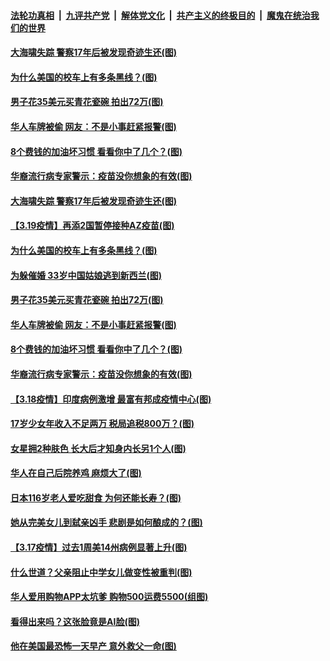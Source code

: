

####  [法轮功真相](../../../../basic/blob/master/README.md?t=03200931) &nbsp;|&nbsp; [九评共产党](../../../../9ping.md/blob/master/README.md?t=03200931) &nbsp;|&nbsp; [解体党文化](../../../../jtdwh.md/blob/master/README.md?t=03200931)  &nbsp;|&nbsp; [共产主义的终极目的](../../../../gczydzjmd.md/blob/master/README.md?t=03200931) &nbsp;|&nbsp; [魔鬼在统治我们的世界](../../../../mgztzwmdsj.md/blob/master/README.md?t=03200931) 

#### [大海啸失踪 警察17年后被发现奇迹生还(图)](../pages/p3/966106.md?t=03200931) 

#### [为什么美国的校车上有多条黑线？(图)](../pages/p3/965888.md?t=03200931) 

#### [男子花35美元买青花瓷碗 拍出72万(图)](../pages/p3/966076.md?t=03200931) 

#### [华人车牌被偷 网友：不是小事赶紧报警(图)](../pages/p3/966073.md?t=03200931) 

#### [8个费钱的加油坏习惯 看看你中了几个？(图)](../pages/p3/966027.md?t=03200931) 

#### [华裔流行病专家警示：疫苗没你想象的有效(图)](../pages/p3/966006.md?t=03200931) 

#### [大海啸失踪 警察17年后被发现奇迹生还(图)](../pages/p3/966106.md?t=03200931) 

#### [【3.19疫情】再添2国暂停接种AZ疫苗(图)](../pages/p3/966099.md?t=03200931) 

#### [为什么美国的校车上有多条黑线？(图)](../pages/p3/965888.md?t=03200931) 

#### [为躲催婚 33岁中国姑娘逃到新西兰(图)](../pages/p3/966082.md?t=03200931) 

#### [男子花35美元买青花瓷碗 拍出72万(图)](../pages/p3/966076.md?t=03200931) 

#### [华人车牌被偷 网友：不是小事赶紧报警(图)](../pages/p3/966073.md?t=03200931) 

#### [8个费钱的加油坏习惯 看看你中了几个？(图)](../pages/p3/966027.md?t=03200931) 

#### [华裔流行病专家警示：疫苗没你想象的有效(图)](../pages/p3/966006.md?t=03200931) 

#### [【3.18疫情】印度病例激增 最富有邦成疫情中心(图)](../pages/p3/965974.md?t=03200931) 

#### [17岁少女年收入不足两万 税局追税800万？(图)](../pages/p3/965983.md?t=03200931) 

#### [女星拥2种肤色 长大后才知身内长另1个人(图)](../pages/p3/965963.md?t=03200931) 

#### [华人在自己后院养鸡 麻烦大了(图)](../pages/p3/965954.md?t=03200931) 

#### [日本116岁老人爱吃甜食 为何还能长寿？(图)](../pages/p3/965945.md?t=03200931) 

#### [她从完美女儿到弑亲凶手 悲剧是如何酿成的？(图)](../pages/p3/965874.md?t=03200931) 


#### [【3.17疫情】过去1周美14州病例显著上升(图)](../pages/p3/965884.md?t=03200931) 

#### [什么世道？父亲阻止中学女儿做变性被重判(图)](../pages/p3/965860.md?t=03200931) 

#### [华人爱用购物APP太坑爹 购物500运费5500(组图)](../pages/p3/965769.md?t=03200931) 

#### [看得出来吗？这张脸竟是AI脸(图)](../pages/p3/965851.md?t=03200931) 

#### [他在美国最恐怖一天早产 意外救父一命(图)](../pages/p3/965792.md?t=03200931) 

